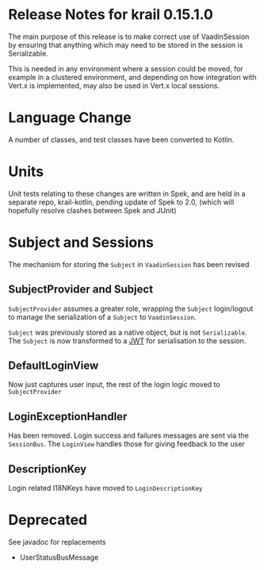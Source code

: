 # Release Notes for krail 0.15.1.0

The main purpose of this release is to make correct use of VaadinSession by ensuring that anything which may need to be stored in the session is Serializable.

This is needed in any environment where a session could be moved, for example in a clustered environment, and depending on how integration with Vert.x is implemented, may also be used in Vert.x local sessions.


# Language Change

A number of classes, and test classes have been converted to Kotlin.

# Units

Unit tests relating to these changes are written in Spek, and are held in a separate repo, krail-kotlin, pending update of Spek to 2.0, (which will hopefully resolve clashes between Spek and JUnit)


# Subject and Sessions

The mechanism for storing the `Subject` in `VaadinSession` has been revised

## SubjectProvider and Subject

`SubjectProvider` assumes a greater role, wrapping the `Subject` login/logout to manage the serialization of a `Subject` to `VaadinSession`.  

`Subject` was previously stored as a native object, but is not `Serializable`.  The `Subject` is now transformed to a [JWT](https://jwt.io/) for serialisation to the session.


## DefaultLoginView

Now just captures user input, the rest of the login logic moved to `SubjectProvider` 

## LoginExceptionHandler

Has been removed.  Login success and failures messages are sent via the `SessionBus`.  The `LoginView` handles those for giving feedback to the user

## DescriptionKey

Login related I18NKeys have moved to `LoginDescriptionKey` 

# Deprecated

See javadoc for replacements

- UserStatusBusMessage

 